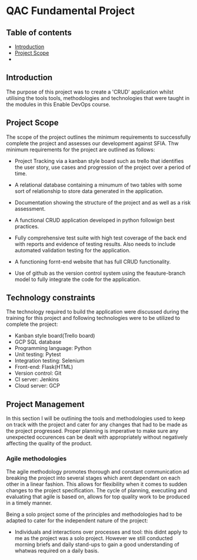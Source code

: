 # QAC Fundamental Project


## Table of contents

* [Introduction](#Introduction)
* [Project Scope](#Project-Scope)
* 






## Introduction

The purpose of this project was to create a 'CRUD' application whilst utilising the tools tools, methodologies and technologies that 
were taught in the modules in this Enable DevOps course.


## Project Scope

The scope of the project outlines the minimum requirements to successfully complete the project and assesses our development against SFIA.
Thw minimum requirements for the project are outlined as follows:

* Project Tracking via a kanban style board such as trello that identifies the user story, use cases and progression of the project over a
period of time.

* A relational database containing a minumum of two tables with some sort of relationship to store data generated in the application. 

* Documentation showing the structure of the project and as well as a risk assessment.

* A functional CRUD application developed in python followign best practices.

* Fully comprehensive test suite with high test coverage of the back end with reports and evidence of testing results. Also needs to 
  include automated validation testing for the application.
  
* A functioning fornt-end website that has full CRUD functionality.

* Use of github as the version control system using the feauture-branch model to fully integrate the code for the application.

## Technology constraints

The technology required to build the application were discussed during the training for this project and following technologies were to
be utilized to complete the project:

* Kanban style board(Trello board)
* GCP SQL database
* Programming language: Python
* Unit testing: Pytest
* Integration testing: Selenium
* Front-end: Flask(HTML)
* Version control: Git
* CI server: Jenkins
* Cloud server: GCP

## Project Management
 In this section I will be outlining the tools and methodologies used to keep on track with the project and cater for any changes that had to be made as the project progressed. Proper planning is imperative to make sure any unexpected occurences can be dealt with appropriately without negatively affecting the quality of the product.

### Agile methodologies
The agile methodology promotes thorough and constant communication ad breaking the project into several stages which arent dependant on each other in a linear fashion. This allows for flexibility when it comes to sudden changes to the project specification. The cycle of planning, executiing and evaluating that agile is based on, allows for top quality work to be produced in a timely manner.

Being a solo project some of the principles and methodologies had to be adapted to cater for the independent nature of the project:

* Individuals and interactions over processes and tool: this didnt apply to me as the project was a solo project. However we still conducted morning briefs and daily stand-ups to gain a good understanding of whatwas required on a daily basis.




